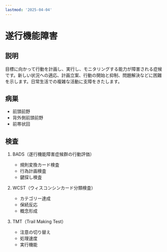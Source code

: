 ```yaml
---
lastmod: '2025-04-04'
---
```


# 遂行機能障害

## 説明

目標に向かって行動を計画し、実行し、モニタリングする能力が障害される症候です。新しい状況への適応、計画立案、行動の開始と抑制、問題解決などに困難を示します。日常生活での複雑な活動に支障をきたします。

## 病巣

- 前頭前野
- 背外側前頭前野
- 前帯状回

## 検査

1. BADS（遂行機能障害症候群の行動評価）

   - 規則変換カード検査
   - 行為計画検査
   - 鍵探し検査

2. WCST（ウィスコンシンカード分類検査）

   - カテゴリー達成
   - 保続反応
   - 概念形成

3. TMT（Trail Making Test）
   - 注意の切り替え
   - 処理速度
   - 実行機能
